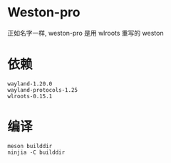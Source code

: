 # Weston-pro

正如名字一样, weston-pro 是用 wlroots 重写的 weston

# 依赖

```
wayland-1.20.0
wayland-protocols-1.25
wlroots-0.15.1
```

# 编译

```shell
meson builddir
ninjia -C builddir
```
